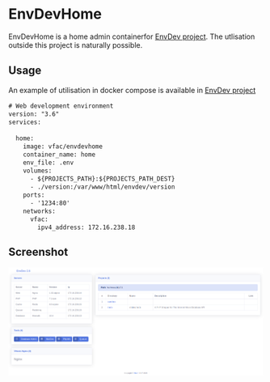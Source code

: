 # EnvDevHome

EnvDevHome is a home admin containerfor [EnvDev project](https://vfac.fr/projects/envdev).
The utlisation outside this project is naturally possible.

## Usage

An example of utilisation in docker compose is available in [EnvDev project](https://vfac.fr/projects/envdev)

```docker
# Web development environment
version: "3.6"
services:

  home:
    image: vfac/envdevhome
    container_name: home
    env_file: .env
    volumes:
      - ${PROJECTS_PATH}:${PROJECTS_PATH_DEST}
      - ./version:/var/www/html/envdev/version
    ports:
      - '1234:80'
    networks:
      vfac:
        ipv4_address: 172.16.238.18
```

## Screenshot

![Screenshot](./doc/EnvDevHome.png)
